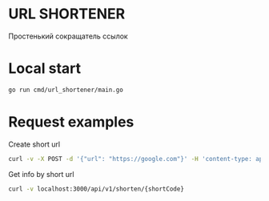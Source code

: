 # URL SHORTENER
Простенький сокращатель ссылок

# Local start
```bash
go run cmd/url_shortener/main.go
```

# Request examples
Create short url
```bash
curl -v -X POST -d '{"url": "https://google.com"}' -H 'content-type: application/json' localhost:3000/api/v1/shorten
```

Get info by short url
```bash
curl -v localhost:3000/api/v1/shorten/{shortCode}
```

